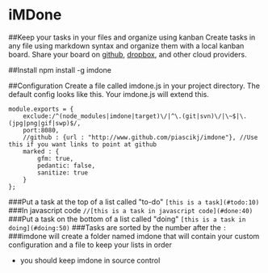 iMDone
==========
##Keep your tasks in your files and organize using kanban
Create tasks in any file using markdown syntax and organize them with a local kanban board.  Share your board on [github](http://www.github.com), [dropbox](http://www.dropbox.com), and other cloud providers.

##Install
   npm install -g imdone

##Configuration
Create a file called imdone.js in your project directory.  The default config looks like this.  Your imdone.js will extend this.

	module.exports = {
		exclude:/^(node_modules|imdone|target)\/|^\.(git|svn)\/|\~$|\.(jpg|png|gif|swp)$/,
		port:8080,
		//github : {url : "http://www.github.com/piascikj/imdone"}, //Use this if you want links to point at github
		marked : {
			gfm: true,
			pedantic: false,
			sanitize: true
		}
	};

  
###Put a task at the top of a list called "to-do"
   `[this is a task](#todo:10)`
###In javascript code
   `//[this is a task in javascript code](#done:40)`
###Put a task on the bottom of a list called "doing"
   `[this is a task in doing](#doing:50)` 
###Tasks are sorted by the number after the `:`
###imdone will create a folder named imdone that will contain your custom configuration and a file to keep your lists in order
   - you should keep imdone in source control